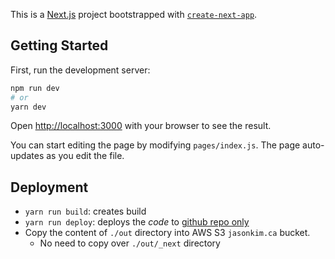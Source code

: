 This is a [Next.js](https://nextjs.org/) project bootstrapped with [`create-next-app`](https://github.com/vercel/next.js/tree/canary/packages/create-next-app).

## Getting Started

First, run the development server:

```bash
npm run dev
# or
yarn dev
```

Open [http://localhost:3000](http://localhost:3000) with your browser to see the result.

You can start editing the page by modifying `pages/index.js`. The page auto-updates as you edit the file.

## Deployment

- `yarn run build`: creates build
- `yarn run deploy`: deploys the *code* to [github repo only](https://github.com/serv/jasonkim.ca)
- Copy the content of `./out` directory into AWS S3 `jasonkim.ca` bucket.
    - No need to copy over `./out/_next` directory